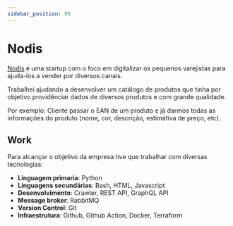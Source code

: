```yaml
---
sidebar_position: 99
---
```


# Nodis

[Nodis](https://www.linkedin.com/company/nodistecnologia/) é uma startup com o foco em digitalizar os pequenos varejistas para ajuda-los a vender por diversos canais.  

Trabalhei ajudando a desenvolver um catálogo de produtos que tinha por objetivo providênciar dados de diversos produtos e com grande qualidade.  

Por exemplo: Cliente passar o EAN de um produto e já darmos todas as informações do produto (nome, cor, descrição, estimátiva de preço, etc).  

## Work

Para alcançar o objetivo da empresa tive que trabalhar com diversas tecnologias:  
- **Linguagem primaria**: Python
- **Linguagens secundárias**: Bash, HTML, Javascript
- **Desenvolvimento**: Crawler, REST API, GraphQL API
- **Message broker**: RabbitMQ
- **Version Control**: Git
- **Infraestrutura**: Github, Github Action, Docker, Terraform